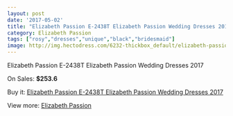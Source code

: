 ```yaml
---
layout: post
date: '2017-05-02'
title: "Elizabeth Passion E-2438T Elizabeth Passion Wedding Dresses 2017"
category: Elizabeth Passion
tags: ["rosy","dresses","unique","black","bridesmaid"]
image: http://img.hectodress.com/6232-thickbox_default/elizabeth-passion-e-2438t-elizabeth-passion-wedding-dresses-2013.jpg
---
```

Elizabeth Passion E-2438T Elizabeth Passion Wedding Dresses 2017

On Sales: **$253.6**
<a href="https://www.hectodress.com/elizabeth-passion/3058-elizabeth-passion-e-2438t-elizabeth-passion-wedding-dresses-2013.html"><amp-img layout="responsive" width="600" height="600" src="//img.hectodress.com/6232-thickbox_default/elizabeth-passion-e-2438t-elizabeth-passion-wedding-dresses-2013.jpg" alt="Elizabeth Passion E-2438T Elizabeth Passion Wedding Dresses 2017 0" /></a>

Buy it: [Elizabeth Passion E-2438T Elizabeth Passion Wedding Dresses 2017](https://www.hectodress.com/elizabeth-passion/3058-elizabeth-passion-e-2438t-elizabeth-passion-wedding-dresses-2013.html "Elizabeth Passion E-2438T Elizabeth Passion Wedding Dresses 2017")

View more: [Elizabeth Passion](https://www.hectodress.com/53-elizabeth-passion "Elizabeth Passion")